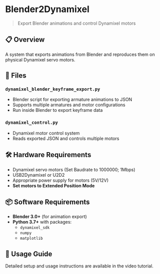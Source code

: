 # Blender2Dynamixel
> Export Blender animations and control Dynamixel motors

## 📋 Overview
A system that exports animations from Blender and reproduces them on physical Dynamixel servo motors.

## 🔧 Files

### `dynamixel_blender_keyframe_export.py`
- Blender script for exporting armature animations to JSON
- Supports multiple armatures and motor configurations
- Run inside Blender to export keyframe data

### `dynamixel_control.py`
- Dynamixel motor control system
- Reads exported JSON and controls multiple motors

## 🛠️ Hardware Requirements
- Dynamixel servo motors (Set Baudrate to 1000000; 1Mbps)
- USB2Dynamixel or U2D2
- Appropriate power supply for motors (5V/12V)
- **Set motors to Extended Position Mode**

## 📦 Software Requirements
- **Blender 3.0+** (for animation export)
- **Python 3.7+** with packages:
  - `dynamixel_sdk`
  - `numpy`
  - `matplotlib`

## 🎥 Usage Guide
Detailed setup and usage instructions are available in the video tutorial.
